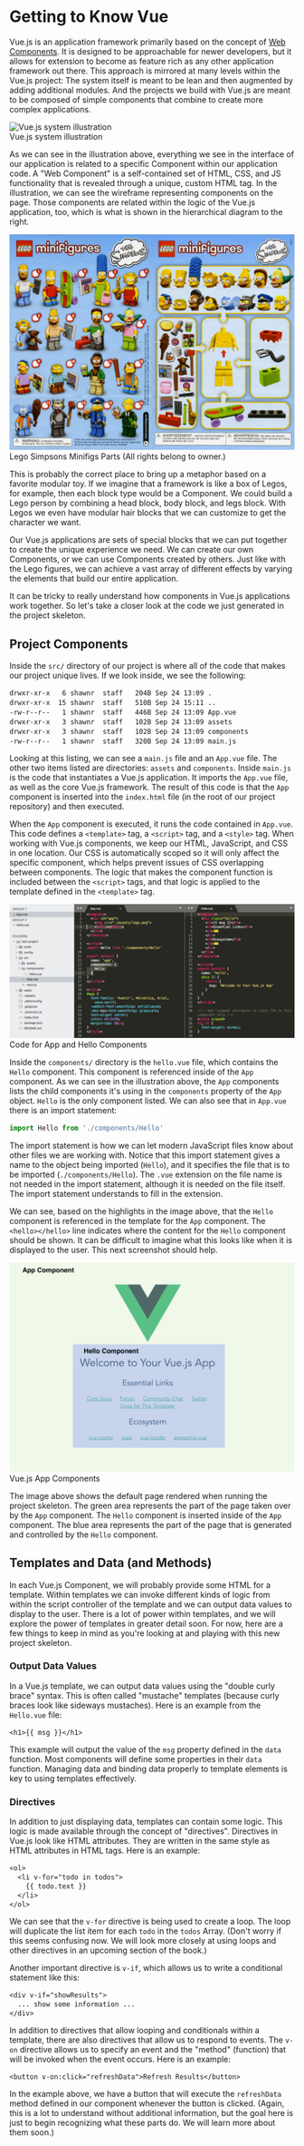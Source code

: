 # Getting to Know Vue

Vue.js is an application framework primarily based on the concept of [Web Components](https://www.webcomponents.org/introduction). It is designed to be approachable for newer developers, but it allows for extension to become as feature rich as any other application framework out there. This approach is mirrored at many levels within the Vue.js project: The system itself is meant to be lean and then augmented by adding additional modules. And the projects we build with Vue.js are meant to be composed of simple components that combine to create more complex applications.

![Vue.js system illustration](https://vuejs.org/images/components.png)
<br>Vue.js system illustration

As we can see in the illustration above, everything we see in the interface of our application is related to a specific Component within our application code. A "Web Component" is a self-contained set of HTML, CSS, and JS functionality that is revealed through a unique, custom HTML tag. In the illustration, we can see the wireframe representing components on the page. Those components are related within the logic of the Vue.js application, too, which is what is shown in the hierarchical diagram to the right.

![Lego Simpsons Minifigs Parts](/img/lego-minifigs-assorted.jpg)
<br>Lego Simpsons Minifigs Parts (All rights belong to owner.)

This is probably the correct place to bring up a metaphor based on a favorite modular toy. If we imagine that a framework is like a box of Legos, for example, then each block type would be a Component. We could build a Lego person by combining a head block, body block, and legs block. With Legos we even have modular hair blocks that we can customize to get the character we want. 

Our Vue.js applications are sets of special blocks that we can put together to create the unique experience we need. We can create our own Components, or we can use Components created by others. Just like with the Lego figures, we can achieve a vast array of different effects by varying the elements that build our entire application.

It can be tricky to really understand how components in Vue.js applications work together. So let's take a closer look at the code we just generated in the project skeleton.

## Project Components

Inside the `src/` directory of our project is where all of the code that makes our project unique lives. If we look inside, we see the following:

```bash
drwxr-xr-x   6 shawnr  staff   204B Sep 24 13:09 .
drwxr-xr-x  15 shawnr  staff   510B Sep 24 15:11 ..
-rw-r--r--   1 shawnr  staff   446B Sep 24 13:09 App.vue
drwxr-xr-x   3 shawnr  staff   102B Sep 24 13:09 assets
drwxr-xr-x   3 shawnr  staff   102B Sep 24 13:09 components
-rw-r--r--   1 shawnr  staff   320B Sep 24 13:09 main.js
```
Looking at this listing, we can see a `main.js` file and an `App.vue` file. The other two items listed are directories: `assets` and `components`. Inside `main.js` is the code that instantiates a Vue.js application. It imports the `App.vue` file, as well as the core Vue.js framework. The result of this code is that the `App` component is inserted into the `index.html` file (in the root of our project repository) and then executed.

When the `App` component is executed, it runs the code contained in `App.vue`. This code defines a `<template>` tag, a `<script>` tag, and a `<style>` tag. When working with Vue.js components, we keep our HTML, JavaScript, and CSS in one location. Our CSS is automatically scoped so it will only affect the specific component, which helps prevent issues of CSS overlapping between components. The logic that makes the component function is included between the `<script>` tags, and that logic is applied to the template defined in the `<template>` tag.

![Code for App and Hello Components](/img/vue-app-component-code.png)
<br>Code for App and Hello Components

Inside the `components/` directory is the `hello.vue` file, which contains the `Hello` component. This component is referenced inside of the `App` component. As we can see in the illustration above, the `App` components lists the child components it's using in the `components` property of the `App` object. `Hello` is the only component listed. We can also see that in `App.vue` there is an import statement:

```js
import Hello from './components/Hello'
```

The import statement is how we can let modern JavaScript files know about other files we are working with. Notice that this import statement gives a name to the object being imported (`Hello`), and it specifies the file that is to be imported (`./components/Hello`). The `.vue` extension on the file name is not needed in the import statement, although it is needed on the file itself. The import statement understands to fill in the extension.

We can see, based on the highlights in the image above, that the `Hello` component is referenced in the template for the `App` component. The `<hello></hello>` line indicates where the content for the `Hello` component should be shown. It can be difficult to imagine what this looks like when it is displayed to the user. This next screenshot should help.

![Vue.js App Components](/img/vue-app-component-web2.png)
<br>Vue.js App Components

The image above shows the default page rendered when running the project skeleton. The green area represents the part of the page taken over by the `App` component. The `Hello` component is inserted inside of the `App` component. The blue area represents the part of the page that is generated and controlled by the `Hello` component.

## Templates and Data (and Methods)

In each Vue.js Component, we will probably provide some HTML for a template. Within templates we can invoke different kinds of logic from within the script controller of the template and we can output data values to display to the user. There is a lot of power within templates, and we will explore the power of templates in greater detail soon. For now, here are a few things to keep in mind as you're looking at and playing with this new project skeleton.

### Output Data Values

In a Vue.js template, we can output data values using the "double curly brace" syntax. This is often called "mustache" templates (because curly braces look like sideways mustaches). Here is an example from the `Hello.vue` file:

```
<h1>{{ msg }}</h1>
```

This example will output the value of the `msg` property defined in the `data` function. Most components will define some properties in their `data` function. Managing data and binding data properly to template elements is key to using templates effectively.

### Directives

In addition to just displaying data, templates can contain some logic. This logic is made available through the concept of "directives". Directives in Vue.js look like HTML attributes. They are written in the same style as HTML attributes in HTML tags. Here is an example:

```
<ol>
  <li v-for="todo in todos">
    {{ todo.text }}
  </li>
</ol>
```

We can see that the `v-for` directive is being used to create a loop. The loop will duplicate the list item for each `todo` in the `todos` Array. (Don't worry if this seems confusing now. We will look more closely at using loops and other directives in an upcoming section of the book.)

Another important directive is `v-if`, which allows us to write a conditional statement like this:

```
<div v-if="showResults">
  ... show some information ...
</div>
```

In addition to directives that allow looping and conditionals within a template, there are also directives that allow us to respond to events. The `v-on` directive allows us to specify an event and the "method" (function) that will be invoked when the event occurs. Here is an example:

```
<button v-on:click="refreshData">Refresh Results</button>
```

In the example above, we have a button that will execute the `refreshData` method defined in our component whenever the button is clicked. (Again, this is a lot to understand without additional information, but the goal here is just to begin recognizing what these parts do. We will learn more about them soon.)






